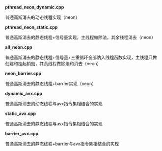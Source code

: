 **pthread_neon_dynamic.cpp** 

普通高斯消去的动态线程实现（neon） 

**pthread_neon_static.cpp** 

普通高斯消去的静态线程+信号量实现，主线程做除法，其余线程消去（neon） 

**all_neon.cpp** 

普通高斯消去的静态线程+信号量+三重循环全部纳入线程函数实现，主线程只做创建和挂起销毁，其余线程做除法和消去（neon） 

**neon_barrier.cpp** 

普通高斯消去的静态线程+barrier实现（neon） 

**dynamic_avx.cpp**

普通高斯消去的动态线程与avx指令集相结合的实现

**static_avx.cpp**

普通高斯消去的静态线程与avx指令集相结合的实现

**barrier_avx.cpp**

普通高斯消去的静态线程+barrier与avx指令集相结合的实现
